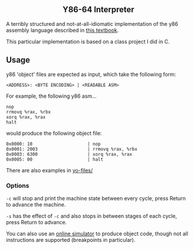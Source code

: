 <p align="center">
    <h2 align="center">Y86-64 Interpreter</h2>
</p>

A terribly structured and not-at-all-idiomatic implementation of the y86 assembly language described in [this textbook](https://csapp.cs.cmu.edu/).  

This particular implementation is based on a class project I did in C.

## Usage
y86 'object' files are expected as input, which take the following form:
```
<ADDRESS>: <BYTE ENCODING> | <READABLE ASM>
```
For example, the following y86 asm...  
```
nop
rrmovq %rax, %rbx
xorq %rax, %rax
halt
```
would produce the following object file:  
```
0x0000: 10                     | nop
0x0001: 2003                   | rrmovq %rax, %rbx
0x0003: 6300                   | xorq %rax, %rax
0x0005: 00                     | halt
```
There are also examples in [yo-files/](/yo-files)

### Options
`-c` will stop and print the machine state between every cycle, press Return to advance the machine.

`-s` has the effect of `-c` and also stops in between stages of each cycle, press Return to advance.

You can also use an [online simulator](https://boginw.github.io/js-y86-64/) to produce object code, though not all instructions are supported (breakpoints in particular).  

